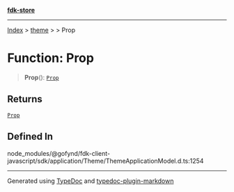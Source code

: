 [**fdk-store**](../../../README.md)
***

[Index](../../../API.md) > [theme](../../README.md) > [<internal>](../README.md) > Prop

# Function: Prop

> **Prop**(): [`Prop`](../type-aliases/type-alias.Prop.md)

## Returns

[`Prop`](../type-aliases/type-alias.Prop.md)

## Defined In

node\_modules/@gofynd/fdk-client-javascript/sdk/application/Theme/ThemeApplicationModel.d.ts:1254

***
Generated using [TypeDoc](https://typedoc.org/) and [typedoc-plugin-markdown](https://www.npmjs.com/package/typedoc-plugin-markdown)
